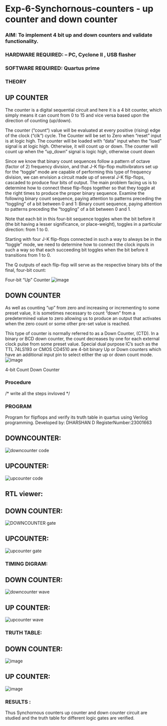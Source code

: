 # Exp-6-Synchornous-counters - up counter and down counter 
### AIM: To implement 4 bit up and down counters and validate  functionality.
### HARDWARE REQUIRED:  – PC, Cyclone II , USB flasher
### SOFTWARE REQUIRED:   Quartus prime
### THEORY 

## UP COUNTER 
The counter is a digital sequential circuit and here it is a 4 bit counter, which simply means it can count from 0 to 15 and vice versa based upon the direction of counting (up/down). 

The counter (“count“) value will be evaluated at every positive (rising) edge of the clock (“clk“) cycle.
The Counter will be set to Zero when “reset” input is at logic high.
The counter will be loaded with “data” input when the “load” signal is at logic high. Otherwise, it will count up or down.
The counter will count up when the “up_down” signal is logic high, otherwise count down

Since we know that binary count sequences follow a pattern of octave (factor of 2) frequency division, and that J-K flip-flop multivibrators set up for the “toggle” mode are capable of performing this type of frequency division, we can envision a circuit made up of several J-K flip-flops, cascaded to produce four bits of output.
The main problem facing us is to determine how to connect these flip-flops together so that they toggle at the right times to produce the proper binary sequence.
Examine the following binary count sequence, paying attention to patterns preceding the “toggling” of a bit between 0 and 1:
Binary count sequence, paying attention to patterns preceding the “toggling” of a bit between 0 and 1.

Note that each bit in this four-bit sequence toggles when the bit before it (the bit having a lesser significance, or place-weight), toggles in a particular direction: from 1 to 0.



 
 

Starting with four J-K flip-flops connected in such a way to always be in the “toggle” mode, we need to determine how to connect the clock inputs in such a way so that each succeeding bit toggles when the bit before it transitions from 1 to 0.

The Q outputs of each flip-flop will serve as the respective binary bits of the final, four-bit count:

 
 

Four-bit “Up” Counter
![image](https://user-images.githubusercontent.com/36288975/169644758-b2f4339d-9532-40c5-af40-8f4f8c942e2c.png)



## DOWN COUNTER 

As well as counting “up” from zero and increasing or incrementing to some preset value, it is sometimes necessary to count “down” from a predetermined value to zero allowing us to produce an output that activates when the zero count or some other pre-set value is reached.

This type of counter is normally referred to as a Down Counter, (CTD). In a binary or BCD down counter, the count decreases by one for each external clock pulse from some preset value. Special dual purpose IC’s such as the TTL 74LS193 or CMOS CD4510 are 4-bit binary Up or Down counters which have an additional input pin to select either the up or down count mode.
![image](https://user-images.githubusercontent.com/36288975/169644844-1a14e123-7228-4ed8-81a9-eb937dff4ac8.png)


4-bit Count Down Counter
### Procedure
/* write all the steps invloved */



### PROGRAM 

Program for flipflops  and verify its truth table in quartus using Verilog programming.
Developed by: DHARSHAN D
RegisterNumber:23001663  
## DOWNCOUNTER:
![downcounter code](https://github.com/dharshan7200/Exp-7-Synchornous-counters-/assets/138850116/af37ef9c-e7d3-4095-8418-aef888fada03)
## UPCOUNTER:
![upcounter code](https://github.com/dharshan7200/Exp-7-Synchornous-counters-/assets/138850116/a834d0cd-19c1-47f5-9441-3e302c632629)
## RTL viewer:
## DOWN COUNTER:
![DOWNCOUNTER gate](https://github.com/dharshan7200/Exp-7-Synchornous-counters-/assets/138850116/a149d880-49da-46a2-b078-01842a89ab4c)
## UPCOUNTER:
![upcounter gate](https://github.com/dharshan7200/Exp-7-Synchornous-counters-/assets/138850116/c717b4ee-ca74-4f87-bd7c-5f2b48a67bcb)
### TIMING DIGRAM:
## DOWN COUNTER:
![downcounter wave](https://github.com/dharshan7200/Exp-7-Synchornous-counters-/assets/138850116/9eafa68f-191f-4fa8-b29e-5dd9d5f62776)
## UP COUNTER:
![upcounter wave](https://github.com/dharshan7200/Exp-7-Synchornous-counters-/assets/138850116/ba3bd18f-0364-4839-9399-38a14c8fa81c)
### TRUTH TABLE:
## DOWN COUNTER:
![image](https://github.com/dharshan7200/Exp-7-Synchornous-counters-/assets/138850116/83fdc0d1-5e9f-4cc5-ae51-f40632732d4f)
## UP COUNTER:
![image](https://github.com/dharshan7200/Exp-7-Synchornous-counters-/assets/138850116/138ccadb-fe7d-4159-a20b-08670da5680d)
### RESULTS :
Thus Synchornous counters up counter and down counter circuit are studied and the truth table for different logic gates are verified.
